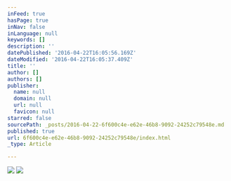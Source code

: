 ```yaml
---
inFeed: true
hasPage: true
inNav: false
inLanguage: null
keywords: []
description: ''
datePublished: '2016-04-22T16:05:56.169Z'
dateModified: '2016-04-22T16:05:37.409Z'
title: ''
author: []
authors: []
publisher:
  name: null
  domain: null
  url: null
  favicon: null
starred: false
sourcePath: _posts/2016-04-22-6f600c4e-e62e-46b8-9092-24252c79548e.md
published: true
url: 6f600c4e-e62e-46b8-9092-24252c79548e/index.html
_type: Article

---
```

![](https://the-grid-user-content.s3-us-west-2.amazonaws.com/0f03a4ff-0794-4e73-be29-966ef2f0754d.jpg)
![](https://the-grid-user-content.s3-us-west-2.amazonaws.com/d59bfdd5-398b-4961-b407-5cfa4f72c00d.jpg)